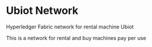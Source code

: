 # Ubiot Network
Hyperledger Fabric network for rental machine Ubiot

This is a network for rental and buy machines pay per use 

